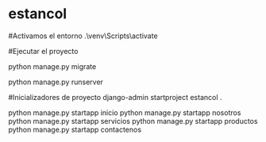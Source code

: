 # estancol

#Activamos el entorno 
.\venv\Scripts\activate

#Ejecutar el proyecto

python manage.py migrate

python manage.py runserver





#Inicializadores de proyecto
django-admin startproject estancol .

python manage.py startapp inicio
python manage.py startapp nosotros
python manage.py startapp servicios
python manage.py startapp productos
python manage.py startapp contactenos
